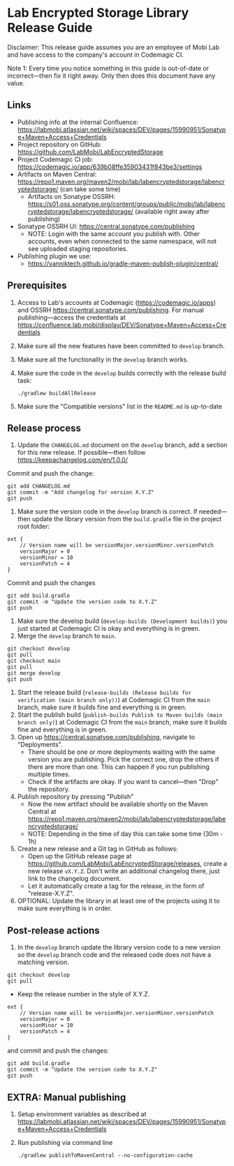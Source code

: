# Lab Encrypted Storage Library Release Guide

Disclaimer: This release guide assumes you are an employee of Mobi Lab and have access to the company's account in Codemagic CI.

Note 1: Every time you notice something in this guide is out-of-date or incorrect—then fix it right away. Only then does this document have any value.

## Links

- Publishing info at the internal Confluence: https://labmobi.atlassian.net/wiki/spaces/DEV/pages/15990951/Sonatype+Maven+Access+Credentials
- Project repository on GitHub: https://github.com/LabMobi/LabEncryptedStorage
- Project Codemagic CI job: https://codemagic.io/app/639b08ffe35903431f843be3/settings
- Artifacts on Maven Central: https://repo1.maven.org/maven2/mobi/lab/labencryptedstorage/labencryptedstorage/ (can take some time)
  - Artifacts on Sonatype OSSRH: https://s01.oss.sonatype.org/content/groups/public/mobi/lab/labencryptedstorage/labencryptedstorage/ (available right away after publishing)
- Sonatype OSSRH UI: https://central.sonatype.com/publishing
  - NOTE: Login with the same account you publish with. Other accounts, even when connected to the same namespace, will not see uploaded staging repositories.
- Publishing plugin we use:
  - https://vanniktech.github.io/gradle-maven-publish-plugin/central/

## Prerequisites

1. Access to Lab's accounts at Codemagic (https://codemagic.io/apps) and OSSRH https://central.sonatype.com/publishing. For manual publishing—access the credentials at https://confluence.lab.mobi/display/DEV/Sonatype+Maven+Access+Credentials

2. Make sure all the new features have been committed to `develop` branch.

3. Make sure all the functionality in the `develop` branch works.

4. Make sure the code in the `develop` builds correctly with the release build task:

   ```
   ./gradlew buildAllRelease
   ```

5. Make sure the "Compatible versions" list in the `README.md` is up-to-date

## Release process

1. Update the `CHANGELOG.md` document on the `develop` branch, add a section for this new release. If possible—then follow https://keepachangelog.com/en/1.0.0/

Commit and push the change:

```
git add CHANGELOG.md
git commit -m "Add changelog for version X.Y.Z"
git push
```

1. Make sure the version code in the `develop` branch is correct. If needed—then update the library version from the `build.gradle` file in the project root folder:

```
ext {
    // Version name will be versionMajor.versionMinor.versionPatch
    versionMajor = 0
    versionMinor = 10
    versionPatch = 4
}
```

Commit and push the changes

```
git add build.gradle
git commit -m "Update the version code to X.Y.Z"
git push
```

1. Make sure the develop build (`develop-builds (Development builds)`) you just started at Codemagic CI is okay and everything is in green.
2. Merge the `develop` branch to `main`.

```
git checkout develop
git pull
git checkout main
git pull
git merge develop
git push
```

1. Start the release build (`release-builds (Release builds for verification (main branch only))`) at Codemagic CI from the `main` branch, make sure it builds fine and everything is in green.
2. Start the publish build (`publish-builds Publish to Maven builds (main branch only)`) at Codemagic CI from the `main` branch, make sure it builds fine and everything is in green.
3. Open up https://central.sonatype.com/publishing, navigate to "Deployments".
   - There should be one or more deployments waiting with the same version you are publishing. Pick the correct one, drop the others if there are more than one. This can happen if you run publishing multiple times.
   - Check if the artifacts are okay. If you want to cancel—then "Drop" the repository.
4. Publish repository by pressing "Publish"
   - Now the new artifact should be available shortly on the Maven Central at https://repo1.maven.org/maven2/mobi/lab/labencryptedstorage/labencryptedstorage/
   - NOTE: Depending in the time of day this can take some time (30m - 1h)
5. Create a new release and a Git tag in GitHub as follows:
   - Open up the GitHub release page at https://github.com/LabMobi/LabEncryptedStorage/releases, create a new release `vX.Y.Z`. Don't write an additional changelog there, just link to the changelog document.
   - Let it automatically create a tag for the release, in the form of "release-X.Y.Z".
6. OPTIONAL: Update the library in at least one of the projects using it to make sure everything is in order.

## Post-release actions

1. In the `develop` branch update the library version code to a new version so the `develop` branch code and the released code does not have a matching version.

```
git checkout develop 
git pull 
```

- Keep the release number in the style of X.Y.Z.

```
ext {
    // Version name will be versionMajor.versionMinor.versionPatch
    versionMajor = 0
    versionMinor = 10
    versionPatch = 4
}
```

and commit and push the changes:

```
git add build.gradle
git commit -m "Update the version code to X.Y.Z"
git push
```

## EXTRA: Manual publishing

1. Setup environment variables as described at https://labmobi.atlassian.net/wiki/spaces/DEV/pages/15990951/Sonatype+Maven+Access+Credentials

2. Run publishing via command line

   ```
   ./gradlew publishToMavenCentral --no-configuration-cache
   ```
